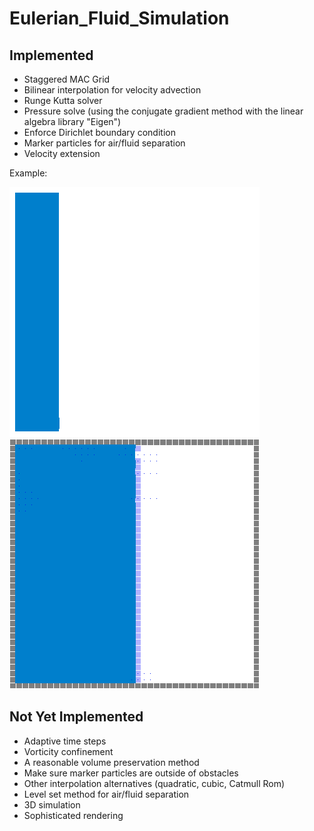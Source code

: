 # Eulerian_Fluid_Simulation

## Implemented
* Staggered MAC Grid
* Bilinear interpolation for velocity advection
* Runge Kutta solver
* Pressure solve (using the conjugate gradient method with the linear algebra library "Eigen")
* Enforce Dirichlet boundary condition
* Marker particles for air/fluid separation
* Velocity extension

Example:

![](images/water.gif "Water Simulation With Marker Particles") ![](images/grid.gif "Water Simulation With Marker Particles")


## Not Yet Implemented
* Adaptive time steps
* Vorticity confinement
* A reasonable volume preservation method
* Make sure marker particles are outside of obstacles
* Other interpolation alternatives (quadratic, cubic, Catmull Rom)
* Level set method for air/fluid separation
* 3D simulation
* Sophisticated rendering